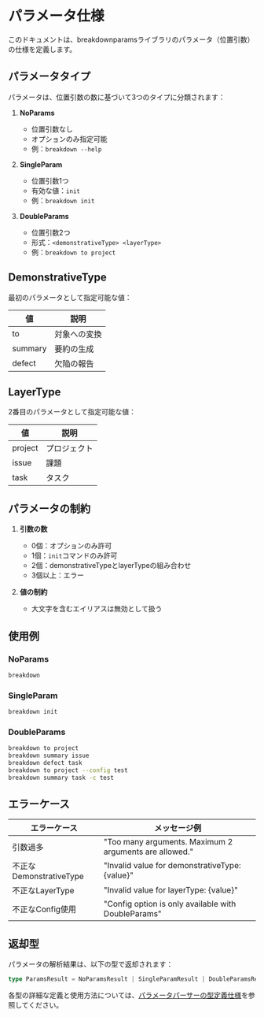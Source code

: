 # パラメータ仕様

このドキュメントは、breakdownparamsライブラリのパラメータ（位置引数）の仕様を定義します。

## パラメータタイプ

パラメータは、位置引数の数に基づいて3つのタイプに分類されます：

1. **NoParams**
   - 位置引数なし
   - オプションのみ指定可能
   - 例：`breakdown --help`

2. **SingleParam**
   - 位置引数1つ
   - 有効な値：`init`
   - 例：`breakdown init`

3. **DoubleParams**
   - 位置引数2つ
   - 形式：`<demonstrativeType> <layerType>`
   - 例：`breakdown to project`

## DemonstrativeType

最初のパラメータとして指定可能な値：

| 値      | 説明         |
| ------- | ------------ |
| to      | 対象への変換 |
| summary | 要約の生成   |
| defect  | 欠陥の報告   |

## LayerType

2番目のパラメータとして指定可能な値：

| 値      | 説明         |
| ------- | ------------ |
| project | プロジェクト |
| issue   | 課題         |
| task    | タスク       |

## パラメータの制約

1. **引数の数**
   - 0個：オプションのみ許可
   - 1個：`init`コマンドのみ許可
   - 2個：demonstrativeTypeとlayerTypeの組み合わせ
   - 3個以上：エラー

2. **値の制約**
   - 大文字を含むエイリアスは無効として扱う

## 使用例

### NoParams

```bash
breakdown
```

### SingleParam

```bash
breakdown init
```

### DoubleParams

```bash
breakdown to project
breakdown summary issue
breakdown defect task
breakdown to project --config test
breakdown summary task -c test
```

## エラーケース

| エラーケース            | メッセージ例                                           |
| ----------------------- | ------------------------------------------------------ |
| 引数過多                | "Too many arguments. Maximum 2 arguments are allowed." |
| 不正なDemonstrativeType | "Invalid value for demonstrativeType: {value}"         |
| 不正なLayerType         | "Invalid value for layerType: {value}"                 |
| 不正なConfig使用        | "Config option is only available with DoubleParams"    |

## 返却型

パラメータの解析結果は、以下の型で返却されます：

```typescript
type ParamsResult = NoParamsResult | SingleParamResult | DoubleParamsResult;
```

各型の詳細な定義と使用方法については、[パラメータパーサーの型定義仕様](params_type.ja.md)を参照してください。
